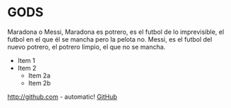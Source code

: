 # GODS

Maradona o Messi, Maradona es potrero, es el futbol de lo imprevisible, el futbol en el que él se mancha pero la pelota no.
Messi, es el futbol del nuevo potrero, el potrero limpio, el que no se mancha.

* Item 1
* Item 2
  * Item 2a
  * Item 2b

http://github.com - automatic!
[GitHub](http://github.com)